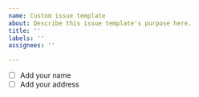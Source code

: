 ```yaml
---
name: Custom issue template
about: Describe this issue template's purpose here.
title: ''
labels: ''
assignees: ''

---
```


- [ ] Add your name
- [ ] Add your address
